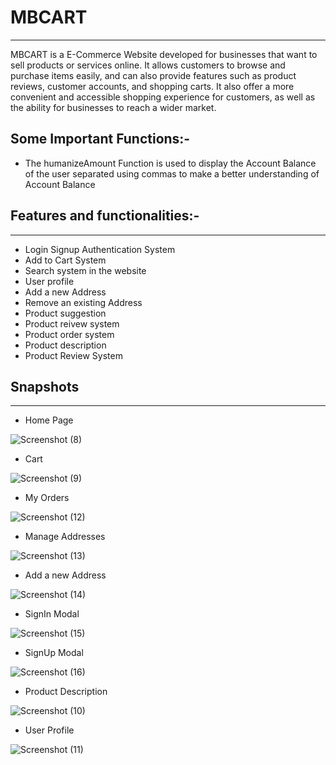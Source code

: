 # MBCART
****
  MBCART is a E-Commerce Website developed for businesses that want to sell products or services online. It allows customers to browse and purchase items easily, and can also provide features such as product reviews, customer accounts, and shopping carts. It also offer a more convenient and accessible shopping experience for customers, as well as the ability for businesses to reach a wider market.

  ## Some Important Functions:-
  - The humanizeAmount Function is used to display the Account Balance of the user separated using commas to make a better understanding of Account Balance
  
  
  ## Features and functionalities:-
****
  - Login Signup Authentication System
  - Add to Cart System
  - Search system in the website
  - User profile
  - Add a new Address
  - Remove an existing Address
  - Product suggestion
  - Product reivew system
  - Product order system
  - Product description
  - Product Review System
 
## Snapshots
****

  - Home Page
  
![Screenshot (8)](https://user-images.githubusercontent.com/87218578/213392405-0837e1ee-6b2c-483d-9571-ec8a71d8f8c5.png)

  - Cart
  
![Screenshot (9)](https://user-images.githubusercontent.com/87218578/213392409-b5fe6678-c097-4dfb-ad28-7e1cce2d9ad9.png)

  - My Orders
  
![Screenshot (12)](https://user-images.githubusercontent.com/87218578/213392385-891ab821-31f2-49f1-918a-538ce5a73728.png)

  - Manage Addresses
  
![Screenshot (13)](https://user-images.githubusercontent.com/87218578/213392392-9304b80f-42fc-41e5-bf96-ee992fb29d68.png)

  - Add a new Address
  
![Screenshot (14)](https://user-images.githubusercontent.com/87218578/213392393-68b96f39-ed92-41e1-95da-b9be3b8568c8.png)

  - SignIn Modal
  
![Screenshot (15)](https://user-images.githubusercontent.com/87218578/213392395-5fb01362-9f32-49be-bfe4-646becf49bf8.png)

  - SignUp Modal
  
![Screenshot (16)](https://user-images.githubusercontent.com/87218578/213392398-fc41ad47-0942-47e5-a33a-f725bf802457.png)

  - Product Description
  
![Screenshot (10)](https://user-images.githubusercontent.com/87218578/213392412-372da5e6-d09f-49d3-8b5e-2c7604843aab.png)
  
  - User Profile
  
![Screenshot (11)](https://user-images.githubusercontent.com/87218578/213392415-f3251cb8-5b33-4f30-9557-2dcd50d48800.png)



